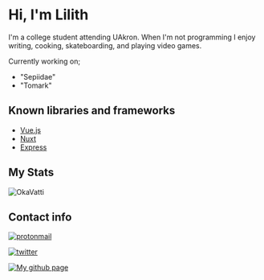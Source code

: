 # Hi, I'm Lilith

I'm a college student attending UAkron.
When I'm not programming I enjoy writing, cooking, skateboarding, and playing video games.

Currently working on;
- "Sepiidae"
- "Tomark"

## Known libraries and frameworks
- [Vue.js](https://vuejs.org/)
- [Nuxt](Nuxt.com)
- [Express](https://expressjs.com/)

## My Stats

![OkaVatti](https://github-readme-stats.vercel.app/api?username=OkaVatti&show_icons=true&count_private=true&locale=en&include_all_commits=true&theme=midnight-purple)

## Contact info

[![protonmail](https://img.shields.io/static/v1?label=&message=okavatti@protonmail.com&color=white&style=for-the-badge&logo=protonmamil)](okavatti@proton.me)

[![twitter](https://img.shields.io/badge/virumexkwake-131313?style=for-the-badge&logo=twitter)](https://twitter.com/virumexkwake)

[![My github page](https://img.shields.io/static/v1?label=&message=okavatti.github.io&color=gray&style=for-the-badge&logo=github)](https://okavatti.github.io/)
